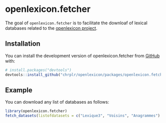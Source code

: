 
<!-- README.md is generated from README.Rmd. Please edit that file -->

# openlexicon.fetcher

<!-- badges: start -->
<!-- badges: end -->

The goal of `openlexicon.fetcher` is to facilitate the downloaf of
lexical databases related to the [openlexicon
project](http://openlexicon.fr).

## Installation

You can install the development version of openlexicon.fetcher from
[GitHub](https://github.com/) with:

``` r
# install.packages("devtools")
devtools::install_github("chrplr/openlexicon/packages/openlexicon.fetcher")
```

## Example

You can download any list of databases as follows:

``` r
library(openlexicon.fetcher)
fetch_datasets(listofdatasets = c("Lexique3", "Voisins", "Anagrammes") )
```
